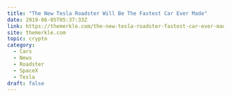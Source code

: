 ```yaml
---
title: "The New Tesla Roadster Will Be The Fastest Car Ever Made"
date: 2019-06-05T05:37:33Z
link: https://themerkle.com/the-new-tesla-roadster-fastest-car-ever-made/?utm_medium=RSS&utm_source=hune
site: themerkle.com
topic: crypto
category:
  - Cars
  - News
  - Roadster
  - SpaceX
  - Tesla
draft: false
---
```

